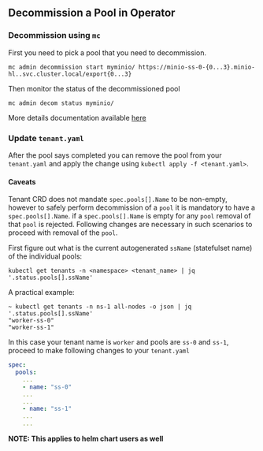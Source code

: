 ## Decommission a Pool in Operator

### Decommission using `mc`

First you need to pick a pool that you need to decommission.
```
mc admin decommission start myminio/ https://minio-ss-0-{0...3}.minio-hl..svc.cluster.local/export{0...3}
```

Then monitor the status of the decommissioned pool
```
mc admin decom status myminio/
```

More details documentation available [here](https://docs.min.io/minio/baremetal/installation/decommission-pool.html#minio-decommissioning)

### Update `tenant.yaml`

After the pool says completed you can remove the pool from your `tenant.yaml` and apply the change using `kubectl apply -f <tenant.yaml>`.

#### Caveats

Tenant CRD does not mandate `spec.pools[].Name` to be non-empty, however to safely perform decommission of a `pool` it is mandatory to have a `spec.pools[].Name`. if a `spec.pools[].Name` is empty for any `pool` removal of that `pool` is rejected. Following changes are necessary in such scenarios to proceed with removal of the `pool`.

First figure out what is the current autogenerated `ssName` (statefulset name) of the individual pools:

```
kubectl get tenants -n <namespace> <tenant_name> | jq '.status.pools[].ssName'
```

A practical example:
```
~ kubectl get tenants -n ns-1 all-nodes -o json | jq '.status.pools[].ssName'
"worker-ss-0"
"worker-ss-1"
```


In this case your tenant name is `worker` and pools are `ss-0` and `ss-1`, proceed to make following changes to your `tenant.yaml`


```yaml
spec:
  pools:
	...
	- name: "ss-0"
	...
	...
	- name: "ss-1"
	...
	...
```

**NOTE: This applies to helm chart users as well**

